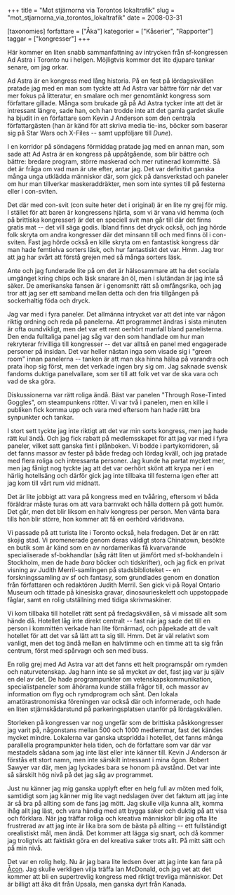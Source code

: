 +++
title = "Mot stjärnorna via Torontos lokaltrafik"
slug = "mot_stjarnorna_via_torontos_lokaltrafik"
date = 2008-03-31

[taxonomies]
forfattare = ["Åka"]
kategorier = ["Kåserier", "Rapporter"]
taggar = ["kongresser"]
+++

Här kommer en liten snabb sammanfattning av intrycken från sf-kongressen Ad Astra i Toronto nu i helgen. Möjligtvis kommer det lite djupare tankar senare, om jag orkar.

Ad Astra är en kongress med lång historia. På en fest på lördagskvällen pratade jag med en man som tyckte att Ad Astra var bättre förr när det var mer fokus på litteratur, en smalare och mer genomtänkt kongress som författare gillade. Många som brukade gå på Ad Astra tycker inte att det är intressant längre, sade han, och han trodde inte att det gamla gardet skulle ha bjudit in en författare som Kevin J Anderson som den centrala författargästen (han är känd för att skriva media tie-ins, böcker som baserar sig på Star Wars och X-Files -- samt uppföljare till _Dune_).

I en korridor på söndagens förmiddag pratade jag med en annan man, som sade att Ad Astra är en kongress på uppåtgående, som blir bättre och bättre: bredare program, större maskerad och mer rutinerad kommitté. Så det är fråga om vad man är ute efter, antar jag. Det var definitivt ganska många unga utklädda människor där, som gick på dansverkstad och paneler om hur man tillverkar maskeraddräkter, men som inte syntes till på festerna eller i con-sviten.

Det där med con-svit (con suite heter det i original) är en lite ny grej för mig. I stället för att baren är kongressens hjärta, som vi är vana vid hemma (och på brittiska kongresser) är det en speciell svit man går till där det finns gratis mat -- det vill säga godis. Ibland finns det dryck också, och jag hörde folk skryta om andra kongresser där det minsann till och med finns öl i con-sviten. Fast jag hörde också en kille skryta om en fantastisk kongress där man hade femtielva sorters läsk, och hur fantastiskt det var. Hmm. Jag tror att jag har svårt att förstå grejen med så många sorters läsk.

Ante och jag funderade lite på om det är hälsosammare att ha det sociala umgänget kring chips och läsk snarare än öl, men i slutändan är jag inte så säker. De amerikanska fansen är i genomsnitt rätt så omfångsrika, och jag tror att jag ser ett samband mellan detta och den fria tillgången på sockerhaltig föda och dryck.

Jag var med i fyra paneler. Det allmänna intrycket var att det inte var någon riktig ordning och reda på panelerna. Att programmet ändras i sista minuten är ofta oundvikligt, men det var ett rent oerhört manfall bland panelisterna. Den enda fulltaliga panel jag såg var den som handlade om hur man rekryterar frivilliga till kongresser -- det var alltså en panel med engagerade personer på insidan. Det var heller nästan inga som visade sig i "green room" innan panelerna -- tanken är att man ska hinna hälsa på varandra och prata ihop sig först, men det verkade ingen bry sig om. Jag saknade svensk fandoms duktiga panelvallare, som ser till att folk vet var de ska vara och vad de ska göra.

Diskussionerna var rätt roliga ändå. Bäst var panelen "Through Rose-Tinted Goggles", om steampunkens rötter. Vi var två i panelen, men en kille i publiken fick komma upp och vara med eftersom han hade rätt bra synpunkter och tankar.

I stort sett tyckte jag inte riktigt att det var min sorts kongress, men jag hade rätt kul ändå. Och jag fick rabatt på medlemsskapet för att jag var med i fyra paneler, vilket satt ganska fint i plånboken. Vi bodde i partykorridoren, så det fanns massor av fester på både fredag och lördag kväll, och jag pratade med flera roliga och intressanta personer. Jag kunde ha partat mycket mer, men jag fånigt nog tyckte jag att det var oerhört skönt att krypa ner i en härlig hotellsäng och därför gick jag inte tillbaka till festerna igen efter att jag kom till vårt rum vid midnatt.

Det är lite jobbigt att vara på kongress med en tvååring, eftersom vi båda föräldrar måste turas om att vara barnvakt och hålla dottern på gott humör. Det går, men det blir liksom en halv kongress per person. Men vänta bara tills hon blir större, hon kommer att få en oerhörd världsvana.

Vi passade på att turista lite i Toronto också, hela fredagen. Det är en rätt skojig stad. Vi promenerade genom deras väldigt stora Chinatown, besökte en butik som är känd som en av nordamerikas få kvarvarande specialiserade sf-bokhandlar (såg rätt liten ut jämfört med sf-bokhandeln i Stockholm, men de hade _bara_ böcker och tidskrifter), och jag fick en privat visning av Judith Merril-samlingen på stadsbiblioteket -- en forskningssamling av sf och fantasy, som grundlades genom en donation från författaren och redaktören Judith Merril. Sen gick vi på Royal Ontario Museum och tittade på kinesiska gravar, dinosaurieskelett och uppstoppade fåglar, samt en rolig utställning med tidiga skrivmaskiner.

Vi kom tillbaka till hotellet rätt sent på fredagskvällen, så vi missade allt som hände då. Hotellet låg inte direkt centralt -- fast när jag sade det till en person i kommittén verkade han lite förnärmad, och påpekade att de valt hotellet för att det var så lätt att ta sig till. Hmm. Det är väl relativt som vanligt, men det tog ändå mellan en halvtimme och en timme att ta sig från centrum, först med spårvagn och sen med buss.

En rolig grej med Ad Astra var att det fanns ett helt programspår om rymden och naturvetenskap. Jag hann inte se så mycket av det, fast jag var ju själv en del av det. De hade programpunkter om vetenskapskommunikation, specialistpaneler som åhörarna kunde ställa frågor till, och massor av information om flyg och rymdprogram och sånt. Den lokala amatörastronomiska föreningen var också där och informerade, och hade en liten stjärnskådarstund på parkeringsplatsen utanför på lördagskvällen.

Storleken på kongressen var nog ungefär som de brittiska påskkongresser jag varit på, någonstans mellan 500 och 1000 medlemmar, fast det kändes mycket mindre. Lokalerna var ganska utspridda i hotellet, det fanns många parallella programpunkter hela tiden, och de författare som var där var mestadels sådana som jag inte läst eller inte känner till. Kevin J Anderson är förstås ett stort namn, men inte särskilt intressant i mina ögon. Robert Sawyer var där, men jag lyckades bara se honom på avstånd. Det var inte så särskilt hög nivå på det jag såg av programmet.

Just nu känner jag mig ganska upplyft efter en helg full av möten med folk, samtidigt som jag känner mig lite vagt nedslagen över det faktum att jag inte är så bra på allting som de fans jag mött. Jag skulle vilja kunna allt, komma ihåg allt jag läst, och vara händig med att bygga saker och duktig på att visa och förklara. När jag träffar roliga och kreativa människor blir jag ofta lite frustrerad av att jag inte är lika bra som de bästa på allting -- ett fullständigt orealistiskt mål, men ändå. Det kommer att lägga sig snart, och då kommer jag troligtvis att faktiskt göra en del kreativa saker trots allt. På mitt sätt och på min nivå.

Det var en rolig helg. Nu är jag bara lite ledsen över att jag inte kan fara på [Åcon](http://acon2.wordpress.com). Jag skulle verkligen vilja träffa Ian McDonald, och jag vet att det kommer att bli en supertrevlig kongress med riktigt trevliga människor. Det är billigt att åka dit från Upsala, men ganska dyrt från Kanada.
